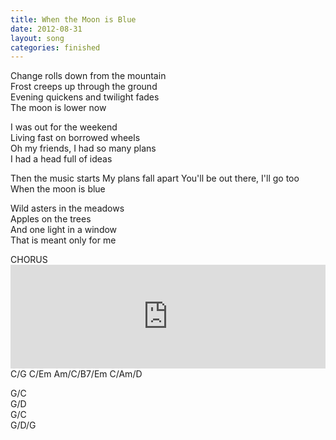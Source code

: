 ```yaml
---
title: When the Moon is Blue
date: 2012-08-31
layout: song
categories: finished
---
```

Change rolls down from the mountain  
Frost creeps up through the ground  
Evening quickens and twilight fades  
The moon is lower now

I was out for the weekend  
Living fast on borrowed wheels  
Oh my friends, I had so many plans  
I had a head full of ideas

<div class="chorus">Then the music starts  
	My plans fall apart  
	You'll be out there, I'll go too  
	When the moon is blue</div>

Wild asters in the meadows  
Apples on the trees  
And one light in a window  
That is meant only for me

<div class="chorus">CHORUS</div>

<div>
	<iframe width="100%" height="166" scrolling="no" frameborder="no" src="https://w.soundcloud.com/player/?url=https%3A//api.soundcloud.com/tracks/90896754&amp;color=222222&amp;auto_play=false&amp;hide_related=false&amp;show_comments=true&amp;show_user=true&amp;show_reposts=false"></iframe>
</div>

<div class="chords">
C/G  
C/Em  
Am/C/B7/Em  
C/Am/D  

G/C  
G/D  
G/C  
G/D/G  
</div>
